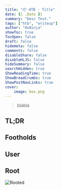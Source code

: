 ```yaml
---
title: "📦 HTB - Title"
date: {{ .Date }}
summary: "Desc Text."
tags: ["htb", "writeup"]
author: "0xNinja"
showToc: true
TocOpen: false
draft: false
hidemeta: false
comments: false
disableShare: false
disableHLJS: false
hideSummary: false
searchHidden: true
ShowReadingTime: true
ShowBreadCrumbs: true
ShowPostNavLinks: true
cover:
    image: box.png
---
```


> blabla

## TL;DR

## Footholds

## User

## Root

![Rooted](rooted.png)
